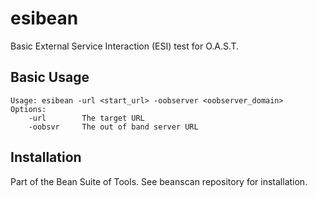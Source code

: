 # esibean
Basic External Service Interaction (ESI) test for O.A.S.T.

## Basic Usage

```
Usage: esibean -url <start_url> -oobserver <oobserver_domain> 
Options:
	-url		The target URL 
	-oobsvr		The out of band server URL

```
## Installation
Part of the Bean Suite of Tools. See beanscan repository for installation.
